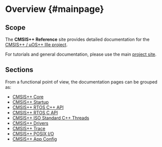 # Overview {#mainpage}

## Scope

The **CMSIS++ Reference** site provides detailed documentation for the
[CMSIS++ / µOS++ IIIe project](https://github.com/micro-os-plus).

For tutorials and general documentation, please use the main [project site](http://micro-os-plus.github.io).

## Sections

From a functional point of view, the documentation pages can be grouped as:

* [CMSIS++ Core](group__cmsis-plus-core.html)
* [CMSIS++ Startup](group__cmsis-plus-startup.html)
* [CMSIS++ RTOS C++ API](group__cmsis-plus-rtos.html)
* [CMSIS++ RTOS C API](group__cmsis-plus-rtos-c.html)
* [CMSIS++ ISO Standard C++ Threads](group__cmsis-plus-iso.html)
* [CMSIS++ Drivers](group__cmsis-plus-drivers.html)
* [CMSIS++ Trace](group__cmsis-plus-trace.html)
* [CMSIS++ POSIX I/O](group__cmsis-plus-posix-io.html)
* [CMSIS++ App Config](group__cmsis-plus-app-config.html)
